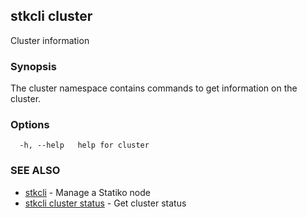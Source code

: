 ## stkcli cluster

Cluster information

### Synopsis

The cluster namespace contains commands to get information on the cluster.

### Options

```
  -h, --help   help for cluster
```

### SEE ALSO

* [stkcli](stkcli.md)	 - Manage a Statiko node
* [stkcli cluster status](stkcli_cluster_status.md)	 - Get cluster status

